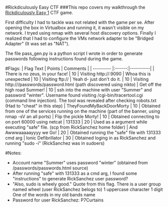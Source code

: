 #Rickdiculously Easy CTF
###This repo covers my walkthrough the [Rickdiculously Easy 1](https://www.vulnhub.com/entry/rickdiculouslyeasy-1,207/) CTF game.

First difficulty I had to tackle was not related with the game per se. After opening the box in Virtualbox and running it,
it wasn't visible on my network. I tryed using nmap with several host discovery options. Finally I realized that I had to
configure the VMs network adapter to be "Bridged Adapter" (It was set as "NAT").

The file pass_gen.py is a python script I wrote in order to generate passwords following instructions found during the game.

#Flags:
| Flag Text | Points | Comments |
| --------- |:------:|----------|
| There is no zeus, in your face! | 10 | Visiting http://<machine-ip>:9090
| Whoa this is unexpected | 10 | Visiting ftp://<machine-ip>
| Yeah d- just don't do it. | 10 | Visiting http://<machine-ip>/passwords/password.html (path discovered using nikto)
| Get off the high road Summer! | 10 | ssh into the machine with user "Summer" and password "winter". Username found visiting <machine-ip>/cgi-bin/tracertool.cgi (command line injection). The tool was revealed after checking robots.txt (Had to "cheat" in this step)
| TheyFoundMyBackDoorMorty | 10 | Obtained from one of the services running on the machine (part of the banner, using nmap -sV an all ports)
| Flip the pickle Morty! | 10 | Obtained connecting to <machine-ip> on port 60000 using netcat
| 131333 | 20 | Used as a argument while executing "safe" file. (scp from RickSanchez home folder)
| And Awwwaaaaayyyy we Go! | 20 | Obtained running the "safe" file with 131333 cmd arg
| Ionic Defibrillator | 30 | Obtained loging in as RickSanchez and running "sudo -i" (RickSanchez was in sudoers)

#Notes:
- Account name "Summer" uses password "winter" (obtained from /passwords/passwords.html source)
- After running "safe" with 131333 as a cmd arg, I found some "instructions" to generate RickSanchez user password?
- "Also, sudo is wheely good." Quote from this flag. There is a user group named wheel (user RickSanchez belogs to)
 1 uppercase character
 1 digit
 One of the words in my old bands name
- Password for user RickSanchez: P7Curtains
